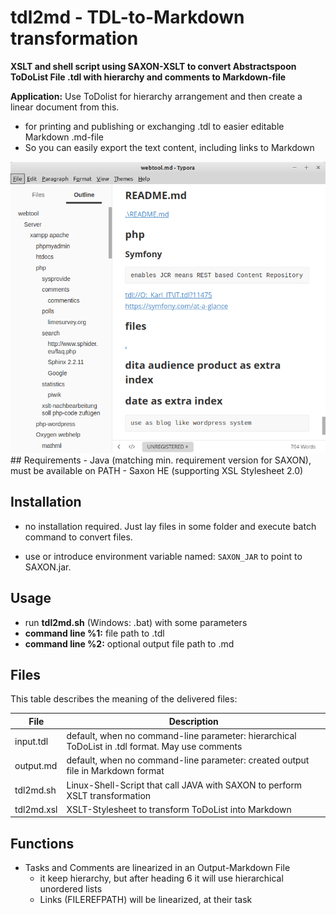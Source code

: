 # tdl2md - TDL-to-Markdown transformation
**XSLT and shell script using SAXON-XSLT to convert Abstractspoon ToDoList File .tdl with hierarchy and comments to Markdown-file**

**Application:** Use ToDolist for hierarchy arrangement and then create a linear document from this. 

- for printing and publishing or exchanging .tdl to easier editable Markdown .md-file
- So you can easily export the text content, including links to Markdown

<img src="./doc/Screenshot from 2023-03-25 07-35-13.png" alt="Typora-Markdown-View-with-Hierarchy"/>
## Requirements
- Java (matching min. requirement version for SAXON), must be available on PATH
- Saxon HE (supporting XSL Stylesheet 2.0)

## Installation
- no installation required. Just lay files in some folder and execute batch command to convert files.

- use or introduce environment variable named: `SAXON_JAR` to point to SAXON.jar.

## Usage
- run **tdl2md.sh** (Windows: .bat) with some parameters
- **command line %1:** file path to .tdl
- **command line %2:** optional output file path to .md 

## Files
This table describes the meaning of the delivered files:

| File       | Description                                                  |
| ---------- | ------------------------------------------------------------ |
| input.tdl  | default, when no command-line parameter: hierarchical ToDoList in .tdl format. May use comments     |
| output.md  | default, when no command-line parameter: created output file in Markdown format                      |
| tdl2md.sh | Linux-Shell-Script that call JAVA with SAXON to perform XSLT transformation |
| tdl2md.xsl | XSLT-Stylesheet to transform ToDoList into Markdown         |

## Functions
- Tasks and Comments are linearized in an Output-Markdown File 
  - it keep hierarchy, but after heading 6 it will use hierarchical unordered lists
  - Links (FILEREFPATH) will be linearized, at their task

